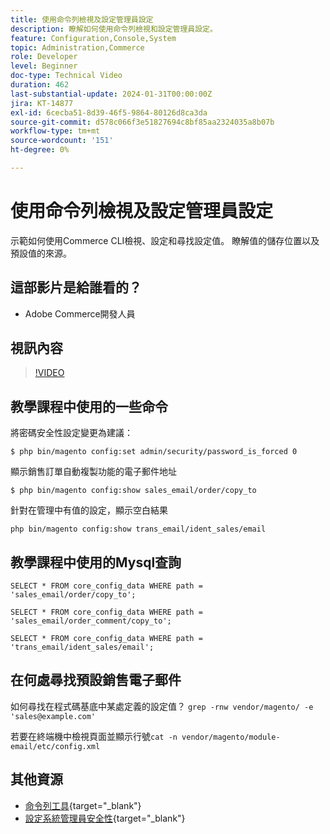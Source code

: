 ```yaml
---
title: 使用命令列檢視及設定管理員設定
description: 瞭解如何使用命令列檢視和設定管理員設定。
feature: Configuration,Console,System
topic: Administration,Commerce
role: Developer
level: Beginner
doc-type: Technical Video
duration: 462
last-substantial-update: 2024-01-31T00:00:00Z
jira: KT-14877
exl-id: 6cecba51-8d39-46f5-9864-80126d8ca3da
source-git-commit: d578c066f3e51827694c8bf85aa2324035a8b07b
workflow-type: tm+mt
source-wordcount: '151'
ht-degree: 0%

---
```


# 使用命令列檢視及設定管理員設定

示範如何使用Commerce CLI檢視、設定和尋找設定值。 瞭解值的儲存位置以及預設值的來源。

## 這部影片是給誰看的？

- Adobe Commerce開發人員

## 視訊內容

>[!VIDEO](https://video.tv.adobe.com/v/3427123?&learn=on)

## 教學課程中使用的一些命令

將密碼安全性設定變更為建議：

`$ php bin/magento config:set admin/security/password_is_forced 0`

顯示銷售訂單自動複製功能的電子郵件地址

`$ php bin/magento config:show sales_email/order/copy_to`

針對在管理中有值的設定，顯示空白結果

`php bin/magento config:show trans_email/ident_sales/email`

## 教學課程中使用的Mysql查詢

```
SELECT * FROM core_config_data WHERE path = 'sales_email/order/copy_to';

SELECT * FROM core_config_data WHERE path = 'sales_email/order_comment/copy_to';

SELECT * FROM core_config_data WHERE path = 'trans_email/ident_sales/email';
```

## 在何處尋找預設銷售電子郵件

如何尋找在程式碼基底中某處定義的設定值？
`grep -rnw vendor/magento/ -e 'sales@example.com'`

若要在終端機中檢視頁面並顯示行號`cat -n vendor/magento/module-email/etc/config.xml`

## 其他資源

- [命令列工具](https://experienceleague.adobe.com/docs/commerce-operations/configuration-guide/cli/config-cli.html?lang=zh-Hant){target="_blank"}
- [設定系統管理員安全性](https://experienceleague.adobe.com/docs/commerce-admin/systems/security/security-admin.html?lang=zh-Hant){target="_blank"}
